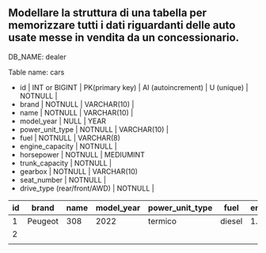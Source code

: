 ## Modellare la struttura di una tabella per memorizzare tutti i dati riguardanti delle auto usate messe in vendita da un concessionario.

DB_NAME: dealer

Table name: cars

- id | INT or BIGINT | PK(primary key) | AI (autoincrement) | U (unique) | NOTNULL |
- brand | NOTNULL | VARCHAR(10) |
- name | NOTNULL | VARCHAR(10) |
- model_year | NULL | YEAR
- power_unit_type | NOTNULL | VARCHAR(10) |
- fuel | NOTNULL | VARCHAR(8) 
- engine_capacity | NOTNULL |
- horsepower | NOTNULL | MEDIUMINT
- trunk_capacity | NOTNULL |
- gearbox | NOTNULL | VARCHAR(10)
- seat_number | NOTNULL | 
- drive_type (rear/front/AWD) | NOTNULL |



| id  | brand   | name | model_year | power_unit_type | fuel   | engine_capacity | horsepower | trunk_capacity | gearbox   | seat_number | drive_type |
| --- | ------- | ---- | ---------- | --------------- | ------ | --------------- | ---------- | -------------- | --------- | ----------- | ---------- |
| 1   | Peugeot | 308  | 2022       | termico         | diesel | 1.5 liter       | 130        | 450            | automatic | 5           | front      |
| 2   |         |
|     |         |
